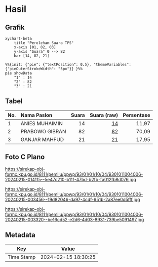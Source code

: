 # Hasil

## Grafik

```mermaid
xychart-beta
    title "Perolehan Suara TPS"
    x-axis [01, 02, 03]
    y-axis "Suara" 0 --> 82
    bar [14, 82, 21]
```

```mermaid
%%{init: {"pie": {"textPosition": 0.5}, "themeVariables": {"pieOuterStrokeWidth": "5px"}} }%%
pie showData
    "1" : 14
    "2" : 82
    "3" : 21
```

## Tabel

| No. | Nama Paslon    | Suara | Suara (raw) | Persentase |
|:--- |:-------------- | -----:| -----------:| ----------:|
| 1   | ANIES MUHAIMIN | 14    | [14][p-1]   | 11,97      |
| 2   | PRABOWO GIBRAN | 82    | [82][p-2]   | 70,09      |
| 3   | GANJAR MAHFUD  | 21    | [21][p-3]   | 17,95      |


[p-1]: https://github.com/gigit-pemilu/pemilu-2024-93-papua-selatan/blob/main/pilpres/hitung-suara/sub/93-papua-selatan/sub/01-merauke/sub/01-merauke/sub/1004-mandala/sub/006-tps/sub/paslon-1.txt
[p-2]: https://github.com/gigit-pemilu/pemilu-2024-93-papua-selatan/blob/main/pilpres/hitung-suara/sub/93-papua-selatan/sub/01-merauke/sub/01-merauke/sub/1004-mandala/sub/006-tps/sub/paslon-2.txt
[p-3]: https://github.com/gigit-pemilu/pemilu-2024-93-papua-selatan/blob/main/pilpres/hitung-suara/sub/93-papua-selatan/sub/01-merauke/sub/01-merauke/sub/1004-mandala/sub/006-tps/sub/paslon-3.txt

## Foto C Plano

https://sirekap-obj-formc.kpu.go.id/8111/pemilu/ppwp/93/01/01/10/04/9301011004006-20240215-014115--5e47c210-b111-47bd-b2fb-fa012fb8d076.jpg

https://sirekap-obj-formc.kpu.go.id/8111/pemilu/ppwp/93/01/01/10/04/9301011004006-20240215-003456--19d82046-da97-4cdf-951b-2a87ee0d5fff.jpg

https://sirekap-obj-formc.kpu.go.id/8111/pemilu/ppwp/93/01/01/10/04/9301011004006-20240215-003320--be16cd52-e2d6-4d03-8931-739be5091497.jpg


## Metadata

| Key        | Value               |
| ---------- | ------------------- |
| Time Stamp | 2024-02-15 18:30:25 |



